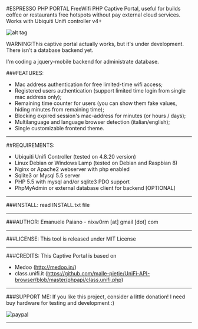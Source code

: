 #ESPRESSO PHP PORTAL
FreeWifi PHP Captive Portal, useful for builds coffee or restaurants free hotspots without pay external cloud services.
Works with Ubiquiti Unifi controller v4+

![alt tag](https://github.com/emanuelepaiano/espresso-freewifi-portal/blob/master/screenshots/en.png)

WARNING:This captive portal actually works, but it's under development. There isn't a database backend yet.

I'm coding a jquery-mobile backend for administrate database.

###FEATURES:
- Mac address authentication for free limited-time wifi access;
- Registered users authentication (support limited time login from single mac address only);
- Remaining time counter for users (you can show them fake values, hiding minutes from 
  remaining time);
- Blocking expired session's mac-address for minutes (or hours / days);
- Multilanguage and language browser detection (italian/english);
- Single customizable frontend theme.

***

##REQUIREMENTS:
- Ubiquiti Unifi Controller (tested on 4.8.20 version)
- Linux Debian or Windows Lamp (tested on Debian and Raspbian 8)
- Nginx or Apache2 webserver with php enabled
- Sqlite3 or Mysql 5.5 server
- PHP 5.5 with mysql and/or sqlite3 PDO support 
- PhpMyAdmin or external database client for backend [OPTIONAL]

***

###INSTALL: 
read INSTALL.txt file

***

###AUTHOR:
Emanuele Paiano - nixw0rm [at] gmail [dot] com

***

###LICENSE:
This tool is released under MIT License

***

###CREDITS:
This Captive Portal is based on
- Medoo (http://medoo.in/)
- class.unifi.it (https://github.com/malle-pietje/UniFi-API-browser/blob/master/phpapi/class.unifi.php)

***

###SUPPORT ME:
If you like this project, consider a little donation! I need buy hardware for testing and development :)

[![paypal](https://www.paypalobjects.com/en_US/i/btn/btn_donateCC_LG.gif)](https://www.paypal.me/emanuelepaiano)

***
